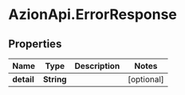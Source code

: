 # AzionApi.ErrorResponse

## Properties

Name | Type | Description | Notes
------------ | ------------- | ------------- | -------------
**detail** | **String** |  | [optional] 


